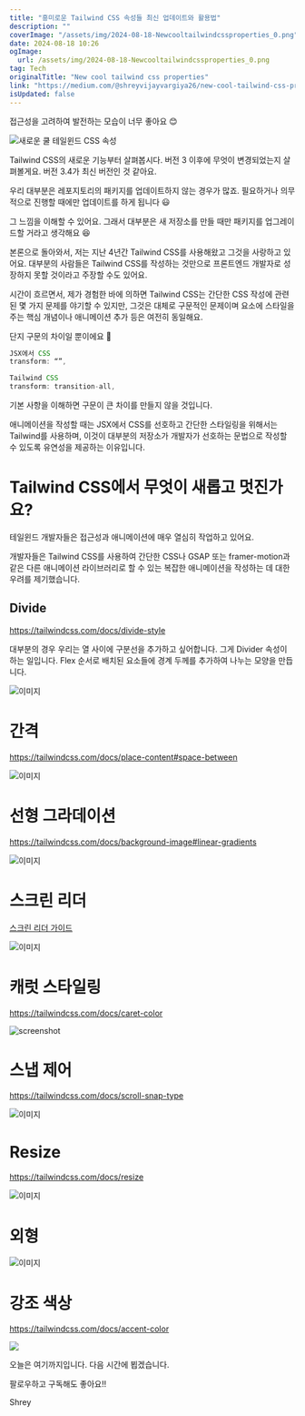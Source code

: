 ```yaml
---
title: "흥미로운 Tailwind CSS 속성들 최신 업데이트와 활용법"
description: ""
coverImage: "/assets/img/2024-08-18-Newcooltailwindcssproperties_0.png"
date: 2024-08-18 10:26
ogImage: 
  url: /assets/img/2024-08-18-Newcooltailwindcssproperties_0.png
tag: Tech
originalTitle: "New cool tailwind css properties"
link: "https://medium.com/@shreyvijayvargiya26/new-cool-tailwind-css-properties-eeea98808df1"
isUpdated: false
---
```



접근성을 고려하여 발전하는 모습이 너무 좋아요 😊

![새로운 쿨 테일윈드 CSS 속성](/assets/img/2024-08-18-Newcooltailwindcssproperties_0.png)

Tailwind CSS의 새로운 기능부터 살펴봅시다. 버전 3 이후에 무엇이 변경되었는지 살펴볼게요. 버전 3.4가 최신 버전인 것 같아요.

우리 대부분은 레포지토리의 패키지를 업데이트하지 않는 경우가 많죠. 필요하거나 의무적으로 진행할 때에만 업데이트를 하게 됩니다 😃

<div class="content-ad"></div>

그 느낌을 이해할 수 있어요. 그래서 대부분은 새 저장소를 만들 때만 패키지를 업그레이드할 거라고 생각해요 😆

본론으로 돌아와서, 저는 지난 4년간 Tailwind CSS를 사용해왔고 그것을 사랑하고 있어요. 대부분의 사람들은 Tailwind CSS를 작성하는 것만으로 프론트엔드 개발자로 성장하지 못할 것이라고 주장할 수도 있어요.

시간이 흐르면서, 제가 경험한 바에 의하면 Tailwind CSS는 간단한 CSS 작성에 관련된 몇 가지 문제를 야기할 수 있지만, 그것은 대체로 구문적인 문제이며 요소에 스타일을 주는 핵심 개념이나 애니메이션 추가 등은 여전히 동일해요.

단지 구문의 차이일 뿐이에요 🌟

<div class="content-ad"></div>

```js
JSX에서 CSS
transform: “”,

Tailwind CSS
transform: transition-all,
```

기본 사항을 이해하면 구문이 큰 차이를 만들지 않을 것입니다.

애니메이션을 작성할 때는 JSX에서 CSS를 선호하고 간단한 스타일링을 위해서는 Tailwind를 사용하며, 이것이 대부분의 저장소가 개발자가 선호하는 문법으로 작성할 수 있도록 유연성을 제공하는 이유입니다.

# Tailwind CSS에서 무엇이 새롭고 멋진가요?

<div class="content-ad"></div>

테일윈드 개발자들은 접근성과 애니메이션에 매우 열심히 작업하고 있어요.

개발자들은 Tailwind CSS를 사용하여 간단한 CSS나 GSAP 또는 framer-motion과 같은 다른 애니메이션 라이브러리로 할 수 있는 복잡한 애니메이션을 작성하는 데 대한 우려를 제기했습니다.

## Divide

https://tailwindcss.com/docs/divide-style

<div class="content-ad"></div>

대부분의 경우 우리는 열 사이에 구분선을 추가하고 싶어합니다. 그게 Divider 속성이 하는 일입니다. Flex 순서로 배치된 요소들에 경계 두께를 추가하여 나누는 모양을 만듭니다.

![이미지](/assets/img/2024-08-18-Newcooltailwindcssproperties_1.png)

# 간격

https://tailwindcss.com/docs/place-content#space-between

<div class="content-ad"></div>


![이미지](/assets/img/2024-08-18-Newcooltailwindcssproperties_2.png)

# 선형 그라데이션

https://tailwindcss.com/docs/background-image#linear-gradients

![이미지](/assets/img/2024-08-18-Newcooltailwindcssproperties_3.png)


<div class="content-ad"></div>

# 스크린 리더

[스크린 리더 가이드](https://tailwindcss.com/docs/screen-readers)

![이미지](/assets/img/2024-08-18-Newcooltailwindcssproperties_4.png)

# 캐럿 스타일링

<div class="content-ad"></div>

https://tailwindcss.com/docs/caret-color

![screenshot](/assets/img/2024-08-18-Newcooltailwindcssproperties_5.png)

# 스냅 제어

https://tailwindcss.com/docs/scroll-snap-type

<div class="content-ad"></div>


![이미지](/assets/img/2024-08-18-Newcooltailwindcssproperties_6.png)

# Resize

https://tailwindcss.com/docs/resize

![이미지](/assets/img/2024-08-18-Newcooltailwindcssproperties_7.png)


<div class="content-ad"></div>

# 외형

![이미지](/assets/img/2024-08-18-Newcooltailwindcssproperties_8.png)

# 강조 색상

https://tailwindcss.com/docs/accent-color

<div class="content-ad"></div>

<img src="/assets/img/2024-08-18-Newcooltailwindcssproperties_9.png" />

오늘은 여기까지입니다. 다음 시간에 뵙겠습니다.

팔로우하고 구독해도 좋아요!!

Shrey